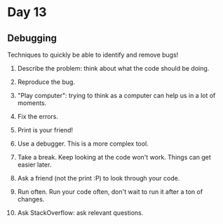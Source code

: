 # Day 13

## Debugging

Techniques to quickly be able to identify and remove bugs!

1) Describe the problem: think about what the code should be doing.

2) Reproduce the bug.

3) "Play computer": trying to think as a computer can help us in a lot of moments.

4) Fix the errors.

5) Print is your friend!

6) Use a debugger. This is a more complex tool.

7) Take a break. Keep looking at the code won't work. Things can get easier later.

8) Ask a friend (not the print :P) to look through your code.

9) Run often. Run your code often, don't wait to run it after a ton of changes.

10) Ask StackOverflow: ask relevant questions.